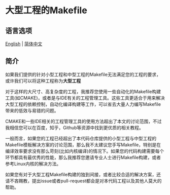 # 大型工程的Makefile

## 语言选项

[English](./Readme.md) | [简体中文](./Readme-cn.md)

## 简介

如果我们提供的针对小型工程和中型工程的Makefile无法满足您的工程的要求，或许我们可以将这种工程称为**大型工程**

对于这样的大尺寸、高复杂度的工程，我推荐您使用一些自动化的Makefile构建工具(如CMAKE)，或者是与IDE有关的工程管理工具。这些工具更适合于用来解决大型工程的依赖控制，自动化编译构建等工作，可以省去大量人力编写Makefile带来的低效与易错的问题。

CMAKE和一些IDE相关的工程管理工具的使用方法超出了本文的讨论范围，不过我相信您可以在百度，知乎，Github等资源中找到更优质的相关教程。

一般而言，如果您的工程已经超出了本代码仓库提供的小型工程与中型工程的Makefile模板解决方案的讨论范围，那么我不太建议您手写Makefile，特别是在编译效率要求没有那么苛刻(比如内核编译)的情况下。如果您的代码构建需要每个环节都具有最优秀的性能，那么我推荐您邀请专业人士进行Makefile构建，或者参考Linux内核的解决方法。

如果您有对于大型工程Makefile构建的独到间接，或者比较合适的解决方案，还请不吝赐教，提出issue或者pull-request都会是对本代码工程以及其他人莫大的帮助。